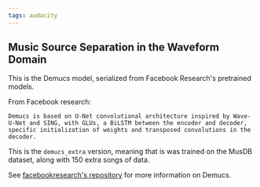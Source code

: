 ```yaml
---
tags: audacity
---
```


## Music Source Separation in the Waveform Domain

This is the Demucs model, serialized from Facebook Research's pretrained models. 

From Facebook research:

    Demucs is based on U-Net convolutional architecture inspired by Wave-U-Net and SING, with GLUs, a BiLSTM between the encoder and decoder, specific initialization of weights and transposed convolutions in the decoder.


This is the `demucs_extra` version, meaning that is was trained on the MusDB dataset, along with 150 extra songs of data. 

See [facebookresearch's repository](https://github.com/facebookresearch/demucs) for more information on Demucs. 